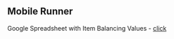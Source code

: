 ## Mobile Runner
Google Spreadsheet with Item Balancing Values - [click](https://docs.google.com/spreadsheets/d/1DqWs9a-WIC7LCE2LbSoHiNoJO7RFva4qipUB9PX17vs/edit?usp=sharing)
